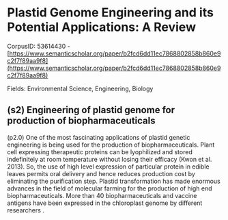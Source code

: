 # Plastid Genome Engineering and its Potential Applications: A Review

CorpusID: 53614430 - [https://www.semanticscholar.org/paper/b2fcd6dd11ec7868802858b860e9c2f7f89aa9f8](https://www.semanticscholar.org/paper/b2fcd6dd11ec7868802858b860e9c2f7f89aa9f8)

Fields: Environmental Science, Engineering, Biology

## (s2) Engineering of plastid genome for production of biopharmaceuticals
(p2.0) One of the most fascinating applications of plastid genetic engineering is being used for the production of biopharmaceuticals. Plant cell expressing therapeutic proteins can be lyophilized and stored indefinitely at room temperature without losing their efficacy (Kwon et al. 2013). So, the use of high level expression of particular protein in edible leaves permits oral delivery and hence reduces production cost by eliminating the purification step. Plastid transformation has made enormous advances in the field of molecular farming for the production of high end biopharmaceuticals. More than 40 biopharmaceuticals and vaccine antigens have been expressed in the chloroplast genome by different researchers .
